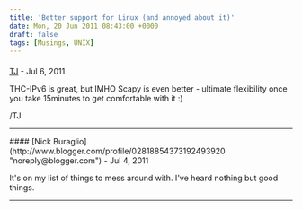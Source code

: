 ```yaml
---
title: 'Better support for Linux (and annoyed about it)'
date: Mon, 20 Jun 2011 08:43:00 +0000
draft: false
tags: [Musings, UNIX]
---
```



#### 
[TJ](http://www.blogger.com/profile/18433992102893508928 "noreply@blogger.com") - <time datetime="2011-07-16 14:29:07">Jul 6, 2011</time>

THC-IPv6 is great, but IMHO Scapy is even better - ultimate flexibility once you take 15minutes to get comfortable with it :)  
  
/TJ
<hr />
#### 
[Nick Buraglio](http://www.blogger.com/profile/02818854373192493920 "noreply@blogger.com") - <time datetime="2011-07-28 01:45:09">Jul 4, 2011</time>

It's on my list of things to mess around with. I've heard nothing but good things.
<hr />
